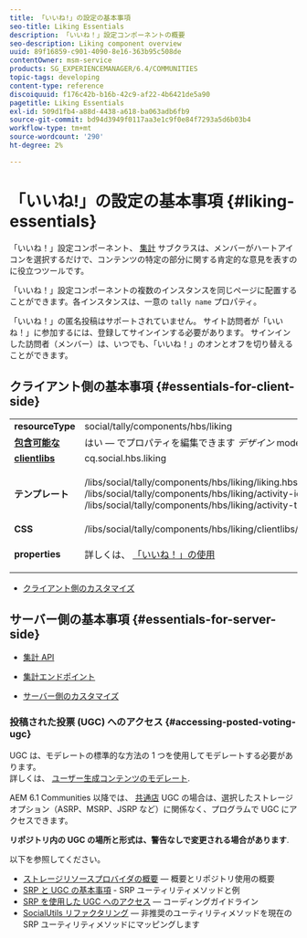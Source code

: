 ```yaml
---
title: 「いいね!」の設定の基本事項
seo-title: Liking Essentials
description: 「いいね！」設定コンポーネントの概要
seo-description: Liking component overview
uuid: 89f16859-c901-4090-8e16-363b95c508de
contentOwner: msm-service
products: SG_EXPERIENCEMANAGER/6.4/COMMUNITIES
topic-tags: developing
content-type: reference
discoiquuid: f176c42b-b16b-42c9-af22-4b6421de5a90
pagetitle: Liking Essentials
exl-id: 509d1fb4-a88d-4438-a618-ba063adb6fb9
source-git-commit: bd94d3949f0117aa3e1c9f0e84f7293a5d6b03b4
workflow-type: tm+mt
source-wordcount: '290'
ht-degree: 2%

---
```


# 「いいね!」の設定の基本事項 {#liking-essentials}

「いいね！」設定コンポーネント、 [集計](tally.md) サブクラスは、メンバーがハートアイコンを選択するだけで、コンテンツの特定の部分に関する肯定的な意見を表すのに役立つツールです。

「いいね！」設定コンポーネントの複数のインスタンスを同じページに配置することができます。各インスタンスは、一意の `tally name` プロパティ。

「いいね！」の匿名投稿はサポートされていません。 サイト訪問者が「いいね！」に参加するには、登録してサインインする必要があります。 サインインした訪問者（メンバー）は、いつでも、「いいね！」のオンとオフを切り替えることができます。

## クライアント側の基本事項 {#essentials-for-client-side}

<table> 
 <tbody> 
  <tr> 
   <td> <strong>resourceType</strong></td> 
   <td>social/tally/components/hbs/liking</td> 
  </tr> 
  <tr> 
   <td> <a href="scf.md#add-or-include-a-communities-component"><strong>包含可能な</strong></a></td> 
   <td>はい — でプロパティを編集できます <i>デザイン </i>mode</td> 
  </tr> 
  <tr> 
   <td> <a href="client-customize.md#clientlibs-for-scf"><strong>clientlibs</strong></a></td> 
   <td> cq.social.hbs.liking</td> 
  </tr> 
  <tr> 
   <td> <strong>テンプレート</strong></td> 
   <td><p> /libs/social/tally/components/hbs/liking/liking.hbs<br /> /libs/social/tally/components/hbs/liking/activity-icon.hbs<br /> /libs/social/tally/components/hbs/liking/activity-title.hbs</p> </td> 
  </tr> 
  <tr> 
   <td><strong>CSS</strong></td> 
   <td> /libs/social/tally/components/hbs/liking/clientlibs/likingcomponent.css</td> 
  </tr> 
  <tr> 
   <td><strong>properties</strong></td> 
   <td><p>詳しくは、 <a href="liking.md">「いいね！」の使用</a></p> </td> 
  </tr> 
 </tbody> 
</table>

* [クライアント側のカスタマイズ](client-customize.md)

## サーバー側の基本事項 {#essentials-for-server-side}

* [集計 API](https://helpx.adobe.com/experience-manager/6-4/sites/developing/using/reference-materials/javadoc/com/adobe/cq/social/tally/client/api/package-summary.html)

* [集計エンドポイント](https://helpx.adobe.com/experience-manager/6-4/sites/developing/using/reference-materials/javadoc/com/adobe/cq/social/tally/client/endpoints/package-summary.html)

* [サーバー側のカスタマイズ](server-customize.md)

### 投稿された投票 (UGC) へのアクセス {#accessing-posted-voting-ugc}

UGC は、モデレートの標準的な方法の 1 つを使用してモデレートする必要があります。\
詳しくは、 [ユーザー生成コンテンツのモデレート](moderate-ugc.md).

AEM 6.1 Communities 以降では、 [共通店](working-with-srp.md) UGC の場合は、選択したストレージオプション（ASRP、MSRP、JSRP など）に関係なく、プログラムで UGC にアクセスできます。

**リポジトリ内の UGC の場所と形式は、警告なしで変更される場合があります**.

以下を参照してください。

* [ストレージリソースプロバイダの概要](srp.md)  — 概要とリポジトリ使用の概要
* [SRP と UGC の基本事項](srp-and-ugc.md) - SRP ユーティリティメソッドと例
* [SRP を使用した UGC へのアクセス](accessing-ugc-with-srp.md)  — コーディングガイドライン
* [SocialUtils リファクタリング](socialutils.md)  — 非推奨のユーティリティメソッドを現在の SRP ユーティリティメソッドにマッピングします
